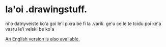 # la'oi .drawingstuff.
ni'o datnyveiste ko'a goi le'i pixra be fi la .varik. ge'u ce le te tcidu poi ke'a vasru le'i velski be ko'a

[An English version is also available.](https://github.com/varikvalefor/drawingstuff/tree/english)
